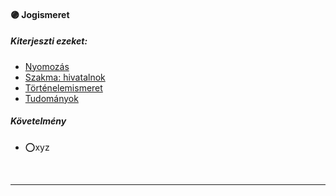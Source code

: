 #### 🟣 Jogismeret

##### Kiterjeszti ezeket:
- [Nyomozás](../kepzettsegek/nyomozas.md)
- [Szakma: hivatalnok](../kepzettsegek/szakma.md)
- [Történelemismeret](../kepzettsegek/tortenelemismeret.md)
- [Tudományok](../kepzettsegek/tudomanyok.md)

##### Követelmény
- ⭕xyz

<br />

---
